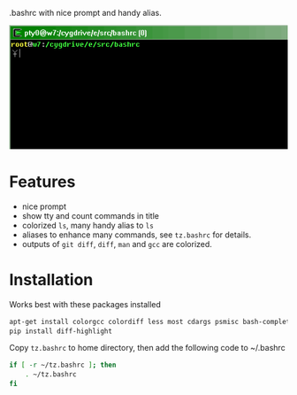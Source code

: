 .bashrc with nice prompt and handy alias.

![screenshot](screenshot.gif "screenshot")

# Features
* nice prompt
* show tty and count commands in title
* colorized `ls`, many handy alias to `ls`
* aliases to enhance many commands, see `tz.bashrc` for details.
* outputs of `git diff`, `diff`, `man` and `gcc` are colorized.

# Installation

Works best with these packages installed
```bash
apt-get install colorgcc colordiff less most cdargs psmisc bash-completion
pip install diff-highlight
```

Copy `tz.bashrc` to home directory, then add the following code to ~/.bashrc
```bash
if [ -r ~/tz.bashrc ]; then
	. ~/tz.bashrc
fi
```
